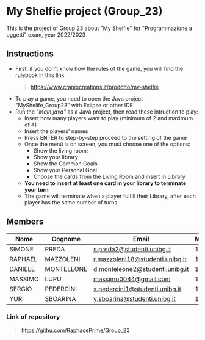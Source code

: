 # My Shelfie project (Group_23)

This is the project of Group 23 about "My Shelfie" for "Programmazione a oggetti" exam, year 2022/2023

## Instructions

* First, if you don't know how the rules of the game, you will find the rulebook in this link
  > https://www.craniocreations.it/prodotto/my-shelfie
* To play a game, you need to open the Java project "MyShelife_Group23" with Eclipse or other IDE
* Run the _"Main.java"_ as a Java project, then read these intruction to play:
    * Insert how many players want to play (minimum of 2 and maximum of 4)
    * Insert the players' names
    * Press ENTER to step-by-step proceed to the setting of the game
    * Once the menù is on screen, you must choose one of the options:
        * Show the living room;
        * Show your library
        * Show the Common Goals
        * Show your Personal Goal
        * Choose the cards from the Living Room and insert in Library
    *   __You need to insert at least one card in your library to terminate your turn__
    *   The game will terminate when a player fulfill their Library, after each player has the same number of turns

## Members
Nome | Cognome | Email | Matricola
---- | ---- | ---- | ---- 
SIMONE | PREDA | s.preda2@studenti.unibg.it | 1086298
RAPHAEL | MAZZOLENI | r.mazzoleni18@studenti.unibg.it | 1086531
DANIELE | MONTELEONE | d.monteleone2@studenti.unibg.it | 1080937
MASSIMO | LUPU | massimo0044@gmail.com | 1085988
SERGIO | PEDERCINI | s.pedercini1@studenti.unibg.it | 1088013
YURI | SBOARINA | y.sboarina@studenti.unibg.it | 1079144

### Link of repository
> https://githu.com/RaphacePrime/Group_23


